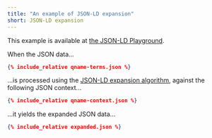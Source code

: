 ```yaml
---
title: "An example of JSON-LD expansion"
short: JSON-LD expansion
---
```


This example is available at [the JSON-LD Playground](http://tinyurl.com/ycws5yz7).

When the JSON data...

```json
{% include_relative qname-terms.json %}
```

...is processed using the
[JSON-LD expansion algorithm](https://json-ld.org/spec/latest/json-ld-api/#expansion),
against the following JSON context...

```json
{% include_relative qname-context.json %}
```

...it yields the expanded JSON data...

```json
{% include_relative expanded.json %}
```
